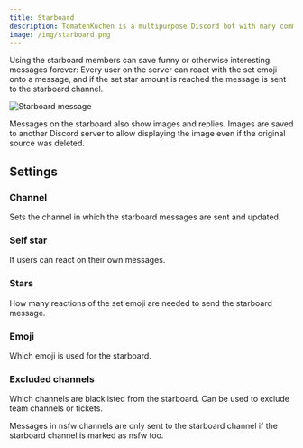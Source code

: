 ```yaml
---
title: Starboard
description: TomatenKuchen is a multipurpose Discord bot with many common and innovative features for your server. Starboard allows your server members to react with an emoji to a message and save it forever in a special channel.
image: /img/starboard.png
---
```


Using the starboard members can save funny or otherwise interesting messages forever: Every user on the server can react with the set emoji onto a message, and if the set star amount is reached the message is sent to the starboard channel.

![Starboard message](/img/starboard.png)

Messages on the starboard also show images and replies. Images are saved to another Discord server to allow displaying the image even if the original source was deleted.

## Settings

### Channel
Sets the channel in which the starboard messages are sent and updated.

### Self star
If users can react on their own messages.

### Stars
How many reactions of the set emoji are needed to send the starboard message.

### Emoji
Which emoji is used for the starboard.

### Excluded channels
Which channels are blacklisted from the starboard. Can be used to exclude team channels or tickets.

Messages in nsfw channels are only sent to the starboard channel if the starboard channel is marked as nsfw too.
